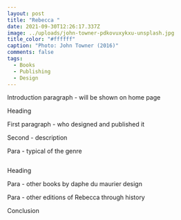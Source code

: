 ```yaml
---
layout: post
title: "Rebecca "
date: 2021-09-30T12:26:17.337Z
image: ../uploads/john-towner-pdkovuxykxu-unsplash.jpg
title_color: "#ffffff"
caption: "Photo: John Towner (2016)"
comments: false
tags:
  - Books
  - Publishing
  - Design
---
```

Introduction paragraph - will be shown on home page

Heading

First paragraph - who designed and published it

Second - description 

Para - typical of the genre

![]()

Heading

Para - other books by daphe du maurier design

Para - other editions of Rebecca through history 

Conclusion